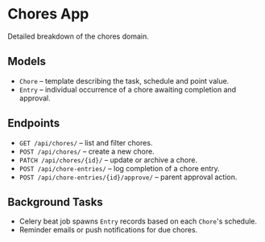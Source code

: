 # Chores App

Detailed breakdown of the chores domain.

## Models
- `Chore` – template describing the task, schedule and point value.
- `Entry` – individual occurrence of a chore awaiting completion and approval.

## Endpoints
- `GET /api/chores/` – list and filter chores.
- `POST /api/chores/` – create a new chore.
- `PATCH /api/chores/{id}/` – update or archive a chore.
- `POST /api/chore-entries/` – log completion of a chore entry.
- `POST /api/chore-entries/{id}/approve/` – parent approval action.

## Background Tasks
- Celery beat job spawns `Entry` records based on each `Chore`'s schedule.
- Reminder emails or push notifications for due chores.
